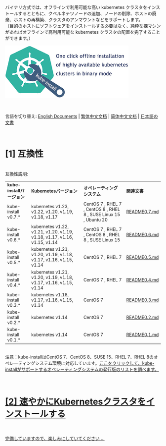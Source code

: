 バイナリ方式では、オフラインで利用可能な高い kubernetes クラスタをインストールするとともに、クベルネテツノードの追加、ノードの削除、ホストの廃棄、ホストの再構築、クラスタのアンマウントなどをサポートします。
<br>
（目的のホストにソフトウェアをインストールする必要はなく、純粋な裸マシンがあればオフラインで高利用可能な kubernetes  クラスタの配置を完了することができます。）
<br>

![kube-install](docs/images/kube-install-logo.jpg)

<br>

言語を切り替え: <a href="README0.7.md">English Documents</a> | <a href="README0.7-zh-hk.md">繁体中文文档</a> | <a href="README0.7-zh.md">简体中文文档</a> | <a href="README0.7-jp.md">日本語の文書</a>

<br>

# [1] 互換性

<br>
互換性説明:

<table>
<tr><td><b>kube-installバージョン</b></td><td><b>Kubernetesバージョン</b></td><td><b>オペレーティングシステム</b></td><td><b>関連文書</b></td></tr>
<tr><td> kube-install v0.7.* </td><td> kubernetes v1.23, v1.22, v1.20, v1.19, v1.18, v1.17 </td><td> CentOS 7 , RHEL 7 , CentOS 8 , RHEL 8 , SUSE Linux 15 , Ubuntu 20 </td><td><a href="README0.7.md">README0.7.md</a></td></tr>
<tr><td> kube-install v0.6.* </td><td> kubernetes v1.22, v1.21, v1.20, v1.19, v1.18, v1.17, v1.16, v1.15, v1.14 </td><td> CentOS 7 , RHEL 7 , CentOS 8 , RHEL 8 , SUSE Linux 15 </td><td><a href="README0.6.md">README0.6.md</a></td></tr>
<tr><td> kube-install v0.5.* </td><td> kubernetes v1.21, v1.20, v1.19, v1.18, v1.17, v1.16, v1.15, v1.14 </td><td> CentOS 7 , RHEL 7 </td><td><a href="README0.5.md">README0.5.md</a></td></tr>
<tr><td> kube-install v0.4.* </td><td> kubernetes v1.21, v1.20, v1.19, v1.18, v1.17, v1.16, v1.15, v1.14 </td><td> CentOS 7 , RHEL 7 </td><td><a href="README0.4.md">README0.4.md</a></td></tr>
<tr><td> kube-install v0.3.* </td><td> kubernetes v1.18, v1.17, v1.16, v1.15, v1.14 </td><td>CentOS 7</td><td><a href="README0.3.md">README0.3.md</a></td></tr>
<tr><td> kube-install v0.2.* </td><td> kubernetes v1.14 </td><td> CentOS 7 </td><td><a href="README0.2.md">README0.2.md</a></td></tr>
<tr><td> kube-install v0.1.* </td><td> kubernetes v1.14 </td><td> CentOS 7 </td><td><a href="README0.1.md">README0.1.md</a></td></tr>
</table>

<br>
注意：kube-installはCentOS 7、CentOS 8、SUSE 15、RHEL 7、RHEL 8のオペレーティングシステム環境に対応しています。<a href="docs/os-support.md">ここをクリックして、kube-installがサポートするオペレーティングシステムの発行版のリストを調べます。
<br>
<br>
<br>

# [2] 速やかにKubernetesクラスタをインストールする

<br>

完備していますので、楽しみにしていてください ...

<br>
<br>


